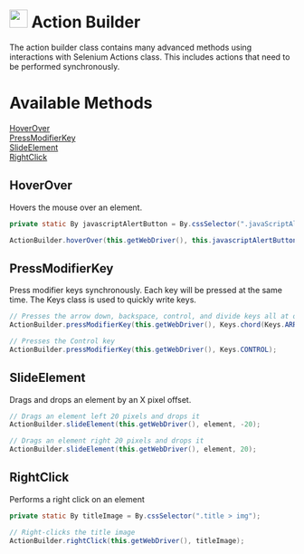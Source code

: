 # <img src="resources/MAQS.jpg" height="32" width="32"> Action Builder
The action builder class contains many advanced methods using interactions with Selenium Actions class.  This includes actions that need to be performed synchronously.

# Available Methods
[HoverOver](#HoverOver)  
[PressModifierKey](#PressModifierKey)  
[SlideElement](#SlideElement)  
[RightClick](#RightClick)  

## HoverOver
Hovers the mouse over an element.
```java
private static By javascriptAlertButton = By.cssSelector(".javaScriptAlertButton");

ActionBuilder.hoverOver(this.getWebDriver(), this.javascriptAlertButton);
```
## PressModifierKey
Press modifier keys synchronously.  Each key will be pressed at the same time.  The Keys class is used to quickly write keys.
```java
// Presses the arrow down, backspace, control, and divide keys all at once
ActionBuilder.pressModifierKey(this.getWebDriver(), Keys.chord(Keys.ARROW_DOWN, Keys.BACK_SPACE, Keys.CONTROL, Keys.DIVIDE))

// Presses the Control key
ActionBuilder.pressModifierKey(this.getWebDriver(), Keys.CONTROL);
```

## SlideElement
Drags and drops an element by an X pixel offset.
```java
// Drags an element left 20 pixels and drops it
ActionBuilder.slideElement(this.getWebDriver(), element, -20);

// Drags an element right 20 pixels and drops it
ActionBuilder.slideElement(this.getWebDriver(), element, 20);
```

## RightClick
Performs a right click on an element
```java
private static By titleImage = By.cssSelector(".title > img");

// Right-clicks the title image
ActionBuilder.rightClick(this.getWebDriver(), titleImage);
```